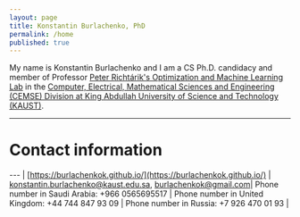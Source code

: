 ```yaml
---
layout: page
title: Konstantin Burlachenko, PhD
permalink: /home
published: true
---
```


<style>
th, td {
  padding: 5px;
  text-align: left;
}
</style>

My name is Konstantin Burlachenko and I am a CS Ph.D. candidacy and member of Professor [Peter Richtárik's Optimization and Machine Learning Lab](https://richtarik.org/) 
in the [Computer, Electrical, Mathematical Sciences and Engineering (CEMSE) Division at King Abdullah University of Science and Technology (KAUST)](https://cemse.kaust.edu.sa/).

---

# Contact information

--- |
[https://burlachenkok.github.io/](https://burlachenkok.github.io/) |
[konstantin.burlachenko@kaust.edu.sa](mailto:konstantin.burlachenko@kaust.edu.sa), [burlachenkok@gmail.com](mailto:burlachenkok@kgmail.com)|
Phone number in Saudi Arabia: +966 0565695517 |
Phone number in United Kingdom: +44 744 847 93 09 |
Phone number in Russia: +7 926 470 01 93 |
